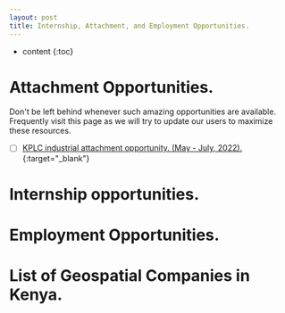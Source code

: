 ```yaml
---
layout: post
title: Internship, Attachment, and Employment Opportunities.
---
```


* content
{:toc}

# Attachment Opportunities.

Don't be left behind whenever such amazing opportunities are available. Frequently visit this page as we will try to update our users to maximize these resources.

- [ ]    [KPLC industrial attachment opportunity. (May - July, 2022).](<https://bit.ly/3HSZk8A>){:target="\_blank"}

# Internship opportunities.


# Employment Opportunities.


# List of Geospatial Companies in Kenya.
